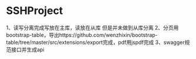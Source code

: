 # SSHProject
1、读写分离完成写放在主库，读放在从库 但是并未做到从库分离
2、分页用bootstrap-table，导出https://github.com/wenzhixin/bootstrap-table/tree/master/src/extensions/export完成，pdf用jspdf完成
3、swagger规范接口并生成api
